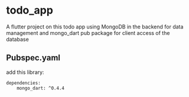 # todo_app

 A flutter project on this todo app using MongoDB in the backend for data management and mongo_dart pub package for client access of the database

## Pubspec.yaml
add this library:

    dependencies:
        mongo_dart: ^0.4.4
